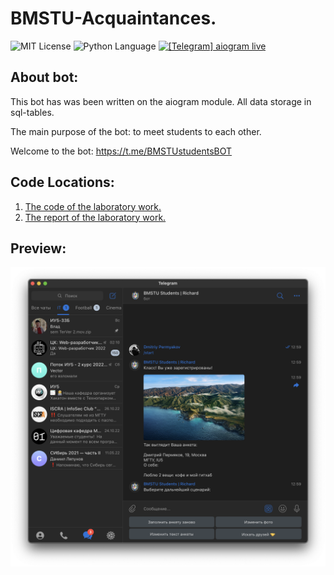 # BMSTU-Acquaintances.
<img src="https://img.shields.io/github/license/DimaPermyakov/IU5?color=brightgreen" alt="MIT License"> <img src="https://img.shields.io/badge/language-Python-blue.svg" alt="Python Language">
[![\[Telegram\] aiogram live](https://img.shields.io/badge/telegram-aiogram-blue.svg?style=flat-square&logo=telegram)](https://t.me/aiogram_live)

## About bot:
This bot has was been written on the aiogram module. All data storage in sql-tables.

The main purpose of the bot: to meet students to each other.

Welcome to the bot: https://t.me/BMSTUstudentsBOT

## Code Locations:
1. [The code of the laboratory work.](https://github.com/IUT-BOT/BMSTU-Acquaintances/blob/main/BMSTU-Acquaintances/main.py)
2. [The report of the laboratory work.](#)


## Preview:
![photo](BMSTU-Acquaintances/data/screens/%D0%A1%D0%BD%D0%B8%D0%BC%D0%BE%D0%BA%20%D1%8D%D0%BA%D1%80%D0%B0%D0%BD%D0%B0%202022-11-07%20%D0%B2%2013.00.17.png)
